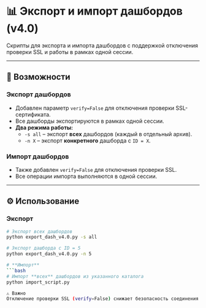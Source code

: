 # 📊 Экспорт и импорт дашбордов (v4.0)  

Скрипты для экспорта и импорта дашбордов с поддержкой отключения проверки SSL и работы в рамках одной сессии.  

---

## 🚀 Возможности  

### **Экспорт дашбордов**  
- Добавлен параметр `verify=False` для отключения проверки SSL-сертификата.  
- Все дашборды экспортируются в рамках одной сессии.  
- **Два режима работы:**  
  - `-s all` – экспорт **всех** дашбордов (каждый в отдельный архив).  
  - `-n X` – экспорт **конкретного** дашборда с `ID = X`.  

### **Импорт дашбордов**  
- Также добавлен `verify=False` для отключения проверки SSL.  
- Все операции импорта выполняются в одной сессии.  

---

## ⚙️ Использование  

### **Экспорт**  
```bash
# Экспорт всех дашбордов  
python export_dash_v4.0.py -s all  

# Экспорт дашборда с ID = 5  
python export_dash_v4.0.py -n 5

# **Импорт** 
```bash
# Импорт **всех** дашбордов из указанного каталога
python import_script.py

⚠️ Важно
Отключение проверки SSL (verify=False) снижает безопасность соединения. Используйте только в доверенных сетях или с самоподписанными сертификатами.
